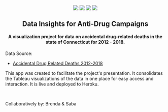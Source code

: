 <p align="center">
  <p align="center">
  <img align="center" src="https://img.shields.io/badge/express-tool-green?style=flat" />
  <img align="center" src="https://img.shields.io/badge/bootstrap-tool-blueviolet?style=flat" />
  <img align="center" src="https://img.shields.io/badge/nodejs-tool-brightgreen?style=flat" />  
  <img align="center" src="https://img.shields.io/badge/heroku-tool-violet?style=flat" />
</p>
<h2  align="center">
Data Insights for Anti-Drug Campaigns
</h2>
<h4  align="center">
A visualization project for data on accidental drug-related deaths in the state of Connecticut for 2012 - 2018.
</h4>
<p>
Data Source:
<ul>
<li><a href="https://catalog.data.gov/dataset/accidental-drug-related-deaths-2012-2018" target="_blank">Accidental Drug Related Deaths 2012-2018</a></li>
</ul>
</p>
<p>
This app was created to facilitate the project's presentation. It consolidates the Tableau visualizations of the data in one place for easy access and interaction. It is live and deployed to Heroku.
</p>
<br  />
<p>
Collaboratively by: Brenda & Saba
</p>
